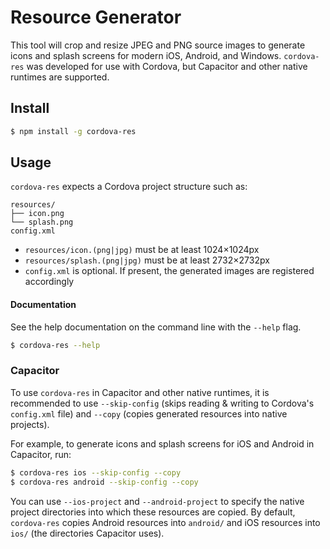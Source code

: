 # Resource Generator

This tool will crop and resize JPEG and PNG source images to generate icons and splash screens for modern iOS, Android, and Windows. `cordova-res` was developed for use with Cordova, but Capacitor and other native runtimes are supported.

## Install

```bash
$ npm install -g cordova-res
```

## Usage

`cordova-res` expects a Cordova project structure such as:

```
resources/
├── icon.png
└── splash.png
config.xml
```

* `resources/icon.(png|jpg)` must be at least 1024×1024px
* `resources/splash.(png|jpg)` must be at least 2732×2732px
* `config.xml` is optional. If present, the generated images are registered accordingly

#### Documentation

See the help documentation on the command line with the `--help` flag.

```bash
$ cordova-res --help
```

### Capacitor

To use `cordova-res` in Capacitor and other native runtimes, it is recommended to use `--skip-config` (skips reading & writing to Cordova's `config.xml` file) and `--copy` (copies generated resources into native projects).

For example, to generate icons and splash screens for iOS and Android in Capacitor, run:

```bash
$ cordova-res ios --skip-config --copy
$ cordova-res android --skip-config --copy
```

You can use `--ios-project` and `--android-project` to specify the native project directories into which these resources are copied. By default, `cordova-res` copies Android resources into `android/` and iOS resources into `ios/` (the directories Capacitor uses).